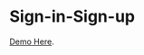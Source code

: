 # Sign-in-Sign-up
[Demo Here]([https://pages.github.com/](https://sign-in-sign-up-andrian.vercel.app/)).
